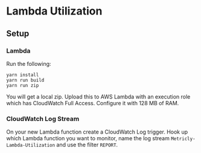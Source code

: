 # Lambda Utilization

## Setup

### Lambda

Run the following:
```
yarn install
yarn run build
yarn run zip
```

You will get a local zip. Upload this to AWS Lambda with an execution role which has CloudWatch Full Access. Configure it with 128 MB of RAM.

### CloudWatch Log Stream

On your new Lambda function create a CloudWatch Log trigger. Hook up which Lambda function you want to monitor, name the log stream `Metricly-Lambda-Utilization` and use the filter `REPORT`.
